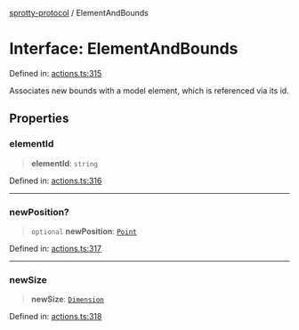 
[sprotty-protocol](../globals) / ElementAndBounds

# Interface: ElementAndBounds

Defined in: [actions.ts:315](https://github.com/eclipse-sprotty/sprotty/blob/f9b2433481cc27a1ac0c92d525a92039ae7f6c76/packages/sprotty-protocol/src/actions.ts#L315)

Associates new bounds with a model element, which is referenced via its id.

## Properties

### elementId

> **elementId**: `string`

Defined in: [actions.ts:316](https://github.com/eclipse-sprotty/sprotty/blob/f9b2433481cc27a1ac0c92d525a92039ae7f6c76/packages/sprotty-protocol/src/actions.ts#L316)

***

### newPosition?

> `optional` **newPosition**: [`Point`](../Interface.Point)

Defined in: [actions.ts:317](https://github.com/eclipse-sprotty/sprotty/blob/f9b2433481cc27a1ac0c92d525a92039ae7f6c76/packages/sprotty-protocol/src/actions.ts#L317)

***

### newSize

> **newSize**: [`Dimension`](../Interface.Dimension)

Defined in: [actions.ts:318](https://github.com/eclipse-sprotty/sprotty/blob/f9b2433481cc27a1ac0c92d525a92039ae7f6c76/packages/sprotty-protocol/src/actions.ts#L318)
